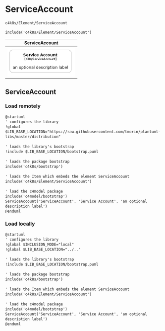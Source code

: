 # ServiceAccount


```text
c4k8s/Element/ServiceAccount
```

```text
include('c4k8s/Element/ServiceAccount')
```



| ServiceAccount |
| :---: |
| ![illustration for ServiceAccount](../../c4k8s/Element/ServiceAccount.Local.png) |




## ServiceAccount

### Load remotely
```plantuml
@startuml
' configures the library
!global $LIB_BASE_LOCATION="https://raw.githubusercontent.com/tmorin/plantuml-libs/master/distribution"

' loads the library's bootstrap
!include $LIB_BASE_LOCATION/bootstrap.puml

' loads the package bootstrap
include('c4k8s/bootstrap')

' loads the Item which embeds the element ServiceAccount
include('c4k8s/Element/ServiceAccount')

' load the c4model package
include('c4model/bootstrap')
ServiceAccount('ServiceAccount', 'Service Account', 'an optional description label')
@enduml
```

### Load locally
```plantuml
@startuml
' configures the library
!global $INCLUSION_MODE="local"
!global $LIB_BASE_LOCATION="../.."

' loads the library's bootstrap
!include $LIB_BASE_LOCATION/bootstrap.puml

' loads the package bootstrap
include('c4k8s/bootstrap')

' loads the Item which embeds the element ServiceAccount
include('c4k8s/Element/ServiceAccount')

' load the c4model package
include('c4model/bootstrap')
ServiceAccount('ServiceAccount', 'Service Account', 'an optional description label')
@enduml
```

